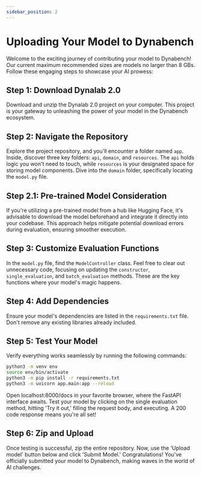 ```yaml
---
sidebar_position: 2
---
```


# Uploading Your Model to Dynabench

Welcome to the exciting journey of contributing your model to Dynabench! Our current maximum recommended sizes are models no larger than 8 GBs. Follow these engaging steps to showcase your AI prowess:

## Step 1: Download Dynalab 2.0

Download and unzip the Dynalab 2.0 project on your computer. This project is your gateway to unleashing the power of your model in the Dynabench ecosystem.

## Step 2: Navigate the Repository

Explore the project repository, and you'll encounter a folder named `app`. Inside, discover three key folders: `api`, `domain`, and `resources`. The `api` holds logic you won't need to touch, while `resources` is your designated space for storing model components. Dive into the `domain` folder, specifically locating the `model.py` file.

## Step 2.1: Pre-trained Model Consideration

If you're utilizing a pre-trained model from a hub like Hugging Face, it's advisable to download the model beforehand and integrate it directly into your codebase. This approach helps mitigate potential download errors during evaluation, ensuring smoother execution.

## Step 3: Customize Evaluation Functions

In the `model.py` file, find the `ModelController` class. Feel free to clear out unnecessary code, focusing on updating the `constructor`, `single_evaluation`, and `batch_evaluation` methods. These are the key functions where your model's magic happens.

## Step 4: Add Dependencies

Ensure your model's dependencies are listed in the `requirements.txt` file. Don't remove any existing libraries already included.

## Step 5: Test Your Model

Verify everything works seamlessly by running the following commands:

```bash
python3 -m venv env
source env/bin/activate
python3 -m pip install -r requirements.txt
python3 -m uvicorn app.main:app --reload
```

Open localhost:8000/docs in your favorite browser, where the FastAPI interface awaits. Test your model by clicking on the single evaluation method, hitting 'Try it out,' filling the request body, and executing. A 200 code response means you're all set!

## Step 6: Zip and Upload

Once testing is successful, zip the entire repository. Now, use the 'Upload model' button below and click 'Submit Model.' Congratulations! You've officially submitted your model to Dynabench, making waves in the world of AI challenges.
